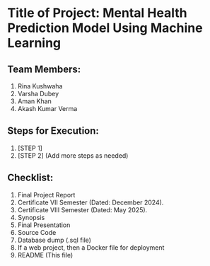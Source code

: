# Title of Project: Mental Health Prediction Model Using Machine Learning

## Team Members:
1. Rina Kushwaha
2. Varsha Dubey
3. Aman Khan
4. Akash Kumar Verma

## Steps for Execution:
1. [STEP 1]
2. [STEP 2]
   (Add more steps as needed)

## Checklist:
1. Final Project Report
2. Certificate VII Semester (Dated: December 2024).
3. Certificate VIII Semester (Dated: May 2025).
4. Synopsis
5. Final Presentation
6. Source Code
7. Database dump (.sql file)
8. If a web project, then a Docker file for deployment
9. README (This file)
